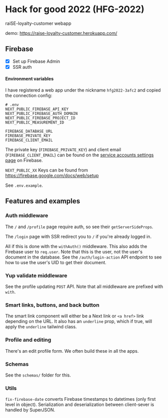 # Hack for good 2022 (HFG-2022)

raiSE-loyalty-customer webapp

demo: https://raise-loyalty-customer.herokuapp.com/

## Firebase

- [x] Set up Firebase Admin
- [x] SSR auth

#### Environment variables

I have registered a web app under the nickname `hfg2022-3afc2` and copied the connection config:

```env
# .env
NEXT_PUBLIC_FIREBASE_API_KEY
NEXT_PUBLIC_FIREBASE_AUTH_DOMAIN
NEXT_PUBLIC_FIREBASE_PROJECT_ID
NEXT_PUBLIC_MEASUREMENT_ID

FIREBASE_DATABASE_URL
FIREBASE_PRIVATE_KEY
FIREBASE_CLIENT_EMAIL
```

The private key (`FIREBASE_PRIVATE_KEY`) and client email (`FIREBASE_CLIENT_EMAIL`) can be found on the [service accounts settings page](https://console.firebase.google.com/project/hfg2022-3afc2/settings/serviceaccounts/adminsdk) on Firebase.

`NEXT_PUBLIC_XX` Keys can be found from https://firebase.google.com/docs/web/setup

See `.env.example`.

## Features and examples

### Auth middleware

The `/` and `/profile` page require auth, so see their `getServerSideProps`.

The `/login` page with SSR redirect you to `/` if you're already logged in.

All if this is done with the `withAuth()` middleware. This also adds the Firebase user to `req.user`. Note that this is the user, not the user's document in the database. See the `/auth/login-action` API endpoint to see how to use the user's UID to get their document.

### Yup validate middleware

See the profile updating `POST` API. Note that all middleware are prefixed with `with`.

### Smart links, buttons, and back button

The smart link component will either be a Next link or `<a href>` link depending on the URL. It also has an `underline` prop, which if true, will apply the `underline` tailwind class.

### Profile and editing

There's an edit profile form. We often build these in all the apps.

### Schemas

See the `schemas/` folder for this.

### Utils

`fix-firebase-date` converts Firebase timestamps to datetimes (only first level in object). Serialization and deserialization between client-sever is handled by SuperJSON.
